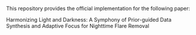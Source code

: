 This repository provides the official implementation for the following paper:

Harmonizing Light and Darkness: A Symphony of Prior-guided Data Synthesis and Adaptive Focus for Nighttime Flare Removal
